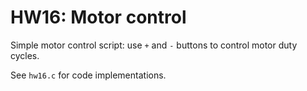 # HW16: Motor control

Simple motor control script: use `+` and `-` buttons to control motor duty cycles.

See `hw16.c` for code implementations.